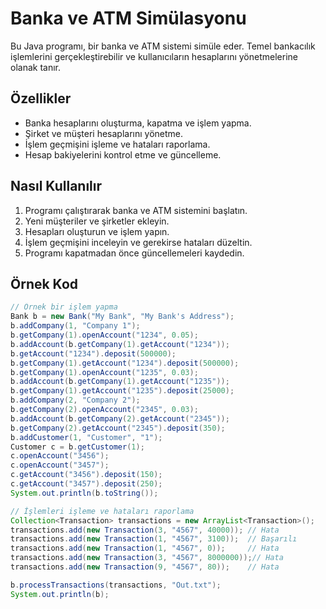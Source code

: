 
# Banka ve ATM Simülasyonu

Bu Java programı, bir banka ve ATM sistemi simüle eder. Temel bankacılık işlemlerini gerçekleştirebilir ve kullanıcıların hesaplarını yönetmelerine olanak tanır.

## Özellikler

- Banka hesaplarını oluşturma, kapatma ve işlem yapma.
- Şirket ve müşteri hesaplarını yönetme.
- İşlem geçmişini işleme ve hataları raporlama.
- Hesap bakiyelerini kontrol etme ve güncelleme.

## Nasıl Kullanılır

1. Programı çalıştırarak banka ve ATM sistemini başlatın.
2. Yeni müşteriler ve şirketler ekleyin.
3. Hesapları oluşturun ve işlem yapın.
4. İşlem geçmişini inceleyin ve gerekirse hataları düzeltin.
5. Programı kapatmadan önce güncellemeleri kaydedin.

## Örnek Kod

```java
// Örnek bir işlem yapma
Bank b = new Bank("My Bank", "My Bank's Address");
b.addCompany(1, "Company 1");
b.getCompany(1).openAccount("1234", 0.05);
b.addAccount(b.getCompany(1).getAccount("1234"));
b.getAccount("1234").deposit(500000);
b.getCompany(1).getAccount("1234").deposit(500000);
b.getCompany(1).openAccount("1235", 0.03);
b.addAccount(b.getCompany(1).getAccount("1235"));
b.getCompany(1).getAccount("1235").deposit(25000);
b.addCompany(2, "Company 2");
b.getCompany(2).openAccount("2345", 0.03);
b.addAccount(b.getCompany(2).getAccount("2345"));
b.getCompany(2).getAccount("2345").deposit(350);
b.addCustomer(1, "Customer", "1");
Customer c = b.getCustomer(1);
c.openAccount("3456");
c.openAccount("3457");
c.getAccount("3456").deposit(150);
c.getAccount("3457").deposit(250);
System.out.println(b.toString());

// İşlemleri işleme ve hataları raporlama
Collection<Transaction> transactions = new ArrayList<Transaction>();
transactions.add(new Transaction(3, "4567", 40000)); // Hata
transactions.add(new Transaction(1, "4567", 3100));  // Başarılı
transactions.add(new Transaction(1, "4567", 0));     // Hata
transactions.add(new Transaction(3, "4567", 8000000));// Hata
transactions.add(new Transaction(9, "4567", 80));    // Hata

b.processTransactions(transactions, "Out.txt");
System.out.println(b);
